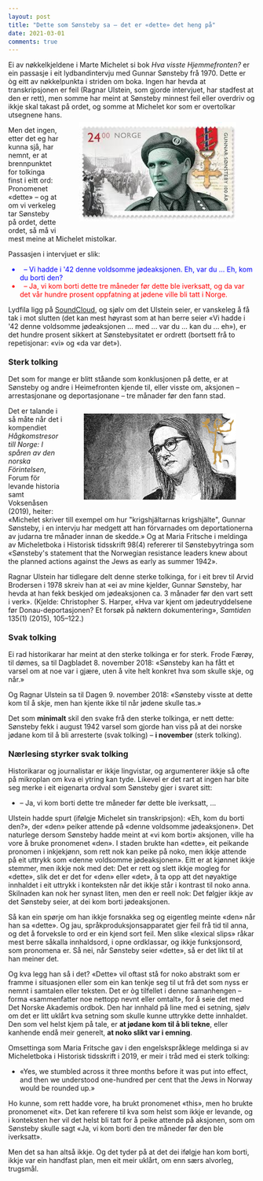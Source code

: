 ```yaml
---
layout: post
title: "Dette som Sønsteby sa – det er «dette» det heng på"
date: 2021-03-01
comments: true
---
```


<script src="//use.edgefonts.net/unifrakturcook:n7:all.js"></script>
<style>
h3 {
margin-top: 1.2em;
}
  ol {
  margin-left: 0;
  padding-left: 0;
  margin-top: .4em;
}
ol li {
  display: block;
  margin-bottom: .4em;
  margin-left: 2em;
}
ol li::before {
  display: inline-block;
  content: "(" counter(item) ") ";
  counter-increment: item;
  width: 2em;
  margin-left: -2em;
}
figcaption {
    color: #333;
    text-align: center;
    font-family: Optima, Candara, Calibri, Arial, sans-serif;
    font-size: .8em;
  line-height: 1.2em;
}	
  .zoom:hover {
  -ms-transform: scale(3); /* IE 9 */
  -webkit-transform: scale(3); /* Safari 3-8 */
  transform: scale(2); 
  transform-origin: 100% 0%;
}
  .small {
  font-variant: small-caps;
}

</style>

<div class="ingress">
<p>
Ei av nøkkelkjeldene i Marte Michelet si bok <i>Hva visste Hjemmefronten?</i> er ein passasje i eit lydbandintervju med Gunnar Sønsteby frå 1970. Dette er òg eitt av nøkkelpunkta i striden om boka. Ingen har hevda at transkripsjonen er feil (Ragnar Ulstein, som gjorde intervjuet, har stadfest at den er rett), men somme har meint at Sønsteby minnest feil eller overdriv og ikkje skal takast på ordet, og somme at Michelet kor som er overtolkar utsegnene hans.</p> 
<div style="float:right;"><figure class="rightfig" style="margin-top: -8px"><img style="width:320px" src="/pics/gunnar.jpg"></figure></div><p>Men det ingen, etter det eg har kunna sjå, har nemnt, er at brennpunktet for tolkinga finst i eitt ord: Pronomenet «dette» – og at om vi verkeleg tar Sønsteby på ordet, dette ordet, så må vi mest meine at Michelet mistolkar.
</p></div> 
<p>Passasjen i intervjuet er slik:</p>
<ul id="pubs"><li style="color: blue"> &nbsp; – Vi hadde i '42 denne voldsomme jødeaksjonen. Eh, var du ... Eh, kom du borti den?</li><li style="color: red"> &nbsp; – Ja, vi kom borti dette tre måneder før dette ble iverksatt, og da var det vår hundre prosent oppfatning at jødene ville bli tatt i Norge.</li></ul>
<p>Lydfila ligg på <a href="https://soundcloud.com/user-266218131/intervju-med-gunnar-sonsteby-1970">SoundCloud</a>, og sjølv om det Ulstein seier, er vanskeleg å få tak i mot slutten (det kan mest høyrast som at han berre seier «Vi hadde i '42 denne voldsomme jødeaksjonen ... med ... var du ... kan du ... eh»), er det hundre prosent sikkert at Sønstebysitatet er ordrett (bortsett frå to repetisjonar: «vi» og «da var det»).
  </p>
<h3>Sterk tolking</h3>
<p>Det som for mange er blitt ståande som konklusjonen på dette, er at Sønsteby og andre i Heimefronten kjende til, eller visste om, aksjonen – arrestasjonane og deportasjonane – tre månader før den fann stad.</p>
<div style="float:right;"><figure class="rightfig"><img style="width: 310px" src="/pics/marte1.jpg"></figure></div><p>
Det er talande i så måte når det i kompendiet <i>Hågkomstresor till Norge: I spåren av den norska Förintelsen</i>, Forum för levande historia samt Voksenåsen (2019), heiter: «Michelet skriver till exempel om hur "krigshjältarnas krigshjälte", Gunnar Sønsteby, i en intervju har medgett att han förvarnades om deportationerna av judarna tre månader innan de skedde.» Og at Maria Fritsche i meldinga av Micheletboka i Historisk tidsskrift 98(4) refererer til Sønstebyytringa som «Sønsteby's statement that the Norwegian resistance leaders knew about the planned actions against the Jews as early as summer 1942».</p>
<p>Ragnar Ulstein har tidlegare delt denne sterke tolkinga, for i eit brev til Arvid Brodersen i 1978 skreiv han at
«ei av mine kjelder, Gunnar Sønsteby, har hevda at han fekk beskjed om jødeaksjonen ca. 3 månader før den vart sett i verk». (Kjelde: Christopher S. Harper, «Hva var kjent om jødeutryddelsene før Donau-deportasjonen? Et forsøk på nøktern dokumentering», <i>Samtiden</i> 135(1) (2015), 105–122.)</p>
<h3>Svak tolking</h3>
<p>
Ei rad historikarar har meint at den sterke tolkinga er for sterk. Frode Færøy, til dømes, sa til Dagbladet 8. november 2018: «Sønsteby kan ha fått et varsel om at noe var i gjære, uten å vite helt konkret hva som skulle skje, og når.»
</p>
<p>Og Ragnar Ulstein sa til Dagen 9. november 2018: «Sønsteby visste at dette kom til å skje, men han kjente ikke til når jødene skulle tas.»</p>
<p>Det som <b>minimalt</b> skil den svake frå den sterke tolkinga, er nett dette: Sønsteby fekk i august 1942 varsel som gjorde han viss på at dei norske jødane kom til å bli arresterte (svak tolking) – <b>i november</b> (sterk tolking).
<h3>Nærlesing styrker svak tolking</h3>
<p>Historikarar og journalistar er ikkje lingvistar, og argumenterer ikkje så ofte på mikroplan om kva ei ytring kan tyde. Likevel er det rart at ingen har bite seg merke i eit eigenarta ordval som Sønsteby gjer i svaret sitt:</p><ul><li>– Ja, vi kom borti dette tre måneder før dette ble iverksatt, …</li></ul>
<p>
Ulstein hadde spurt (ifølgje Michelet sin transkripsjon): «Eh, kom du borti den?», der «den» peiker attende på «denne voldsomme jødeaksjonen». Det naturlege dersom Sønsteby hadde meint at «vi kom borti» aksjonen, ville ha vore å bruke pronomenet «den». I staden brukte han «dette», eit peikande pronomen i inkjekjønn, som rett nok kan peike på noko, men ikkje attende på eit uttrykk som «denne voldsomme jødeaksjonen». Eitt er at kjønnet ikkje stemmer, men ikkje nok med det: Det er rett og slett ikkje mogleg for «dette», slik det er det for «den» eller «det», å ta opp att det nøyaktige innhaldet i eit uttrykk i konteksten når det ikkje står i kontrast til noko anna. Skilnaden kan nok her synast liten, men den er reell nok: Det følgjer ikkje av det Sønsteby seier, at dei kom borti jødeaksjonen.
</p>
<p>
  Så kan ein spørje om han ikkje forsnakka seg og eigentleg meinte «den» når han sa «dette». Og jau, språkproduksjonsapparatet gjer feil frå tid til anna, og det å forveksle to ord er ein kjend sort feil. Men slike «lexical slips» råkar mest berre såkalla innhaldsord, i opne ordklassar, og ikkje funksjonsord, som pronomena er. Så nei, når Sønsteby seier «dette», så er det likt til at han meiner det.
  </p>
<p>Og kva legg han så i det? «Dette» vil oftast stå for noko abstrakt som er framme i situasjonen eller som ein kan tenkje seg til ut frå det som nyss er nemnt i samtalen eller teksten. Det er òg tilfellet i denne samanhengen – forma
«sammenfatter noe nettopp nevnt eller omtalt», for å seie det med Det Norske Akademis ordbok. Den har innhald på line med ei setning, sjølv om det er litt uklårt kva setning som skulle kunne uttrykke dette innhaldet. Den som vel helst kjem på tale, er <b>at jødane kom til å bli tekne</b>, eller kanhende endå meir generelt, <b>at noko slikt var i emning</b>.
</p>
<p>Omsettinga som Maria Fritsche gav i den engelskspråklege meldinga si av Micheletboka i Historisk tidsskrift i 2019, er meir i tråd med ei sterk tolking:
</p> <ul><li>«Yes, we stumbled across it three months before it was put into effect, and then we understood one-hundred per cent that the Jews in Norway would be rounded up.»</li></ul> <p>Ho kunne, som rett hadde vore, ha brukt pronomenet «this», men ho brukte pronomenet «it». Det kan referere til kva som helst som ikkje er levande, og i konteksten her vil det helst bli tatt for å peike attende på aksjonen, som om Sønsteby skulle sagt «Ja, vi kom borti den tre måneder før den ble iverksatt».
</p>
<p>
Men det sa han altså ikkje. Og det tyder på at det dei ifølgje han kom borti, ikkje var ein handfast plan, men eit meir uklårt, om enn særs alvorleg, trugsmål.</p>

